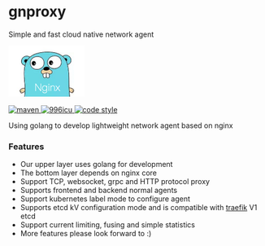 # gnproxy
Simple and fast cloud native network agent

<p>
  <img alt="gnproxy" height=100 width=150 src="img/gnproxy.png">
</p>

<p>
  <a href="https://search.maven.org/artifact/com.easymybatis.freamwork/spring-easymybatis-core">
    <img alt="maven" src="https://img.shields.io/badge/golang-1.11-blue">
  </a>
  <a href="https://github.com/996icu/996.ICU/blob/master/LICENSE">
    <img alt="996icu" src="https://img.shields.io/badge/license-NPL%20(The%20996%20Prohibited%20License)-blue.svg">
  </a>

  <a href="https://github.com/onlyGuo/easymybatis/blob/master/LICENSE">
    <img alt="code style" src="https://img.shields.io/badge/license-Apache%202-blue">
  </a>
</p>

Using golang to develop lightweight network agent based on nginx

### Features
* Our upper layer uses golang for development
* The bottom layer depends on nginx core
* Support TCP, websocket, grpc and HTTP protocol proxy
* Supports frontend and backend normal agents
* Support kubernetes label mode to configure agent
* Supports etcd kV configuration mode and is compatible with <a href='https://github.com/containous/traefik' target='_blank'>traefik</a> V1 etcd
* Support current limiting, fusing and simple statistics
* More features please look forward to :)
